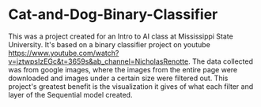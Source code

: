 # Cat-and-Dog-Binary-Classifier

This was a project created for an Intro to AI class at Mississippi State University. It's based on a binary classifier project on youtube https://www.youtube.com/watch?v=jztwpsIzEGc&t=3659s&ab_channel=NicholasRenotte.
The data collected was from google images, where the images from the entire page were downloaded and images under a certain size were filtered out. This project's greatest benefit is the visualization it gives of what each filter and layer of the Sequential model created.
